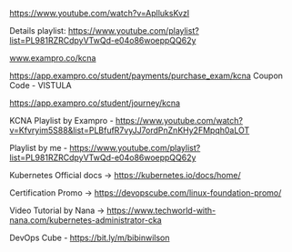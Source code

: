 https://www.youtube.com/watch?v=AplluksKvzI

Details playlist: https://www.youtube.com/playlist?list=PL981RZRCdpyVTwQd-e04o86woeppQQ62y

www.exampro.co/kcna

https://app.exampro.co/student/payments/purchase_exam/kcna
Coupon Code - VISTULA

https://app.exampro.co/student/journey/kcna

KCNA Playlist by Exampro - https://www.youtube.com/watch?v=Kfvryim5S88&list=PLBfufR7vyJJ7ordPnZnKHy2FMpqh0aLOT

Playlist by me - https://www.youtube.com/playlist?list=PL981RZRCdpyVTwQd-e04o86woeppQQ62y

Kubernetes Official docs -> https://kubernetes.io/docs/home/

Certification Promo -> https://devopscube.com/linux-foundation-promo/

Video Tutorial by Nana -> https://www.techworld-with-nana.com/kubernetes-administrator-cka 

DevOps Cube - https://bit.ly/m/bibinwilson

